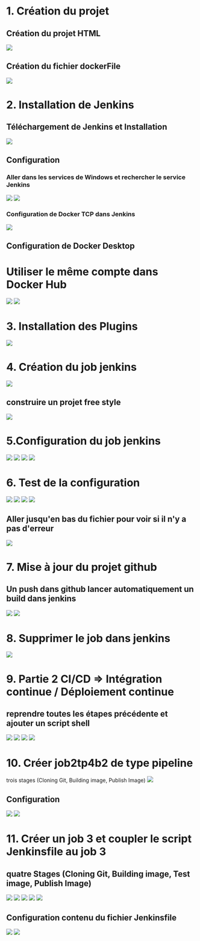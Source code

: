<h1>1. Création du projet</h1>
<h2>Création du projet HTML</h2>
<img src="captures/1.docker file.PNG">
<h2>Création du fichier dockerFile</h2>
<img src="captures/1.docker file.PNG">

<h1>2. Installation de Jenkins</h1>
<h2>Téléchargement de Jenkins et Installation</h2>
<img src="captures/1.jinkins.PNG">
<h2>Configuration</h2>
<h3>Aller dans les services de Windows et rechercher le service Jenkins</h3>
<img src="captures/2.configuration.PNG">
<img src="captures/3.configuer.PNG">
<h3>Configuration de Docker TCP dans Jenkins</h3>
<img src="captures/4.jenkinsetape.PNG">
<h2>Configuration de Docker Desktop</h2>
<h1>Utiliser le même compte dans Docker Hub</h1>
<img src="captures/5.etape2.PNG">
<img src="captures/5.etapedocker1.PNG">

<h1>3. Installation des Plugins</h1>
<img src="captures/6.plugins.PNG">

<h1>4. Création du job jenkins</h1>
<img src="captures/7.nouveauProjet.PNG">
<h2>construire un projet free style</h2>
<img src="captures/8.capture.PNG">

<h1>5.Configuration du job jenkins</h1>
<img src="captures/9.configurerNG.PNG">
<img src="captures/10.capture.PNG">
<img src="captures/11.capture.PNG">
<img src="captures/12.dockerhub.PNG">

<h1>6. Test de la configuration</h1>
<img src="captures/13.build.PNG">
<img src="captures/14.Capture.PNG">
<img src="captures/15.Capture.PNG">
<img src="captures/16.Capture.PNG">
<h2>Aller jusqu'en bas du fichier pour voir si il n'y a pas d'erreur</h2>
<img src="captures/17.Capture.PNG">

<h1>7. Mise à jour du projet github</h1>
<h2>Un push dans github lancer automatiquement un build dans jenkins</h2>
<img src="captures/18.Capture.PNG">
<img src="captures/19.Capture.PNG">

<h1>8. Supprimer le job dans jenkins</h1>
<img src="captures/20.Capture.PNG">

<h1>9. Partie 2 CI/CD => Intégration continue / Déploiement continue</h1>
<h2>reprendre toutes les étapes précédente et ajouter un script shell</h2>
<img src="captures/21.Capture.PNG">
<img src="captures/22.Capture.PNG">
<img src="captures/23.Capture.PNG">
<img src="captures/24.Capture.PNG">

<h1>10. Créer  job2tp4b2 de type pipeline</h1>
<h>trois
stages (Cloning Git, Building image, Publish Image)</h>
<img src="captures/25.Capture.PNG">
<h2>Configuration</h2>
<img src="captures/26.Capture.PNG">
<img src="captures/27.Capture.PNG">

<h1>11. Créer un job 3 et coupler le script Jenkinsfile au job 3</h1>
<h2>quatre Stages
(Cloning Git, Building image, Test image, Publish Image)</h2>
<img src="captures/30.Capture.PNG">
<img src="captures/31.Capture.PNG">
<img src="captures/32.Capture.PNG">
<img src="captures/33.Capture.PNG">
<img src="captures/34.Capture.PNG">
<h2>Configuration contenu du fichier Jenkinsfile</h2>
<img src="captures/35.Capture.PNG">
<img src="captures/36.Capture.PNG">









